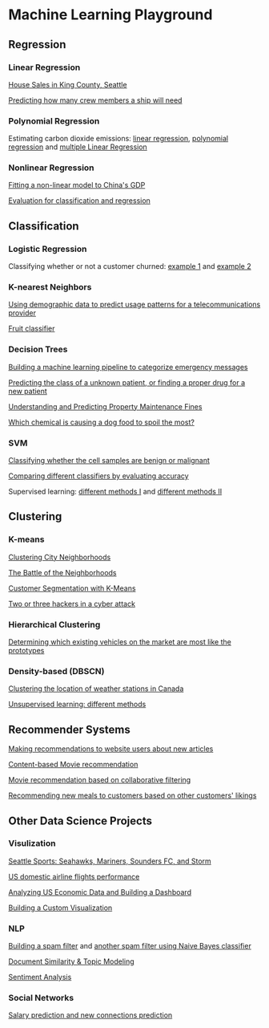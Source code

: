 # **Machine Learning Playground** 

## Regression

### Linear Regression

[House Sales in King County, Seattle](https://github.com/DanWang1230/Data_Science/blob/master/House%20Sales_in_King_Count_USA.ipynb)

[Predicting how many crew members a ship will need](https://github.com/DanWang1230/Python_and_Spark_for_Big_Data/blob/master/Linear_Regression/Linear_Regression_Consulting_Project_SOLUTIONS.ipynb)

### Polynomial Regression

Estimating carbon dioxide emissions:  [linear regression](https://github.com/DanWang1230/Data_Science/blob/master/ML0101EN-Reg-Simple-Linear-Regression-Co2-py-v1.ipynb), [polynomial regression](https://github.com/DanWang1230/Data_Science/blob/master/ML0101EN-Reg-Polynomial-Regression-Co2.ipynb) and [multiple Linear Regression](https://github.com/DanWang1230/Data_Science/blob/master/ML0101EN-Reg-Mulitple-Linear-Regression-Co2-py-v1.ipynb)

### Nonlinear Regression

[Fitting a non-linear model to China's GDP](https://github.com/DanWang1230/Data_Science/blob/master/ML0101EN-Reg-NoneLinearRegression.ipynb)

[Evaluation for classification and regression](https://github.com/DanWang1230/Applied_Machine_Learning_in_Python/blob/master/Module%203.ipynb)

## Classification

### Logistic Regression

Classifying whether or not a customer churned: [example 1](https://github.com/DanWang1230/Data_Science/blob/master/ML0101EN-Clas-Logistic-Reg-churn-py-v1.ipynb) and [example 2](https://github.com/DanWang1230/Python_and_Spark_for_Big_Data/blob/master/Logistic_Regression/Logistic_Regression_Consulting_Project_SOLUTIONS.ipynb)

### K-nearest Neighbors

[Using demographic data to predict usage patterns for a telecommunications provider](https://github.com/DanWang1230/Data_Science/blob/master/ML0101EN-Clas-K-Nearest-neighbors-CustCat-py-v1.ipynb)

[Fruit classifier](https://github.com/DanWang1230/Applied_Machine_Learning_in_Python/blob/master/Module%201.ipynb)

### Decision Trees

[Building a machine learning pipeline to categorize emergency messages](https://github.com/DanWang1230/Disaster_response_pipeline)

[Predicting the class of a unknown patient, or finding a proper drug for a new patient](https://github.com/DanWang1230/Data_Science/blob/master/ML0101EN-Clas-Decision-Trees-drug-py-v1.ipynb)

[Understanding and Predicting Property Maintenance Fines](https://github.com/DanWang1230/Applied_Machine_Learning_in_Python/blob/master/Assignment%204.ipynb)

[Which chemical is causing a dog food to spoil the most?](https://github.com/DanWang1230/Python_and_Spark_for_Big_Data/blob/master/Tree_Methods/Tree_Methods_Consulting_Project_SOLUTION.ipynb)

### SVM

[Classifying whether the cell samples are benign or malignant](https://github.com/DanWang1230/Data_Science/blob/master/ML0101EN-Clas-SVM-cancer-py-v1.ipynb)

[Comparing different classifiers by evaluating accuracy](https://github.com/DanWang1230/Data_Science/blob/master/ML0101EN-Proj-Loan-py-v1.ipynb)

Supervised learning: [different methods I](https://github.com/DanWang1230/Applied_Machine_Learning_in_Python/blob/master/Module%202.ipynb) and [different methods II](https://github.com/DanWang1230/Applied_Machine_Learning_in_Python/blob/master/Module%204.ipynb)


## Clustering

### K-means

[Clustering City Neighborhoods](pages/Machine_learning/cluster_city_neighborhoods.md)

[The Battle of the Neighborhoods](https://github.com/DanWang1230/Data_Science/blob/master/Capstone_The-Battle-of-the-Neighborhoods.ipynb)

[Customer Segmentation with K-Means](https://github.com/DanWang1230/Data_Science/blob/master/ML0101EN-Clus-K-Means-Customer-Seg-py-v1.ipynb)

[Two or three hackers in a cyber attack](https://github.com/DanWang1230/Python_and_Spark_for_Big_Data/blob/master/Clustering/Clustering_Consulting_Project_SOLUTIONS.ipynb)

### Hierarchical Clustering

[Determining which existing vehicles on the market are most like the prototypes](https://github.com/DanWang1230/Data_Science/blob/master/ML0101EN-Clus-Hierarchical-Cars-py-v1.ipynb)

### Density-based (DBSCN)

[Clustering the location of weather stations in Canada](https://github.com/DanWang1230/Data_Science/blob/master/ML0101EN-Clus-DBSCN-weather-py-v1.ipynb)

[Unsupervised learning: different methods](https://github.com/DanWang1230/Applied_Machine_Learning_in_Python/blob/master/Unsupervised%20Learning.ipynb)

## Recommender Systems

[Making recommendations to website users about new articles](https://github.com/DanWang1230/Recommendation_Engines/blob/master/Recommendations_with_IBM.ipynb)

[Content-based Movie recommendation](https://github.com/DanWang1230/Data_Science/blob/master/ML0101EN-RecSys-Content-Based-movies-py-v1.ipynb)

[Movie recommendation based on collaborative filtering](https://github.com/DanWang1230/Data_Science/blob/master/ML0101EN-RecSys-Collaborative-Filtering-movies-py-v1.ipynb)

[Recommending new meals to customers based on other customers' likings](https://github.com/DanWang1230/Python_and_Spark_for_Big_Data/blob/master/Recommender_Systems/Consulting%20Project%20-%20Recommender%20Systems.ipynb)


## Other Data Science Projects

### Visulization
[Seattle Sports: Seahawks, Mariners, Sounders FC, and Storm](pages/Machine_learning/seattle_sports.md)

[US domestic airline flights performance](https://github.com/DanWang1230/Data_Science/blob/master/5_Peer_Graded_Assignment_Questions.ipynb)

[Analyzing US Economic Data and Building a Dashboard](https://github.com/DanWang1230/Data_Science/blob/master/PY0101EN_Coursera_FinalAssignment.ipynb)
<!-- 
[Plotting Weather Patterns](https://github.com/DanWang1230/Plotting_charting_data_representation_in_python/blob/master/Assignment2.ipynb) -->

[Building a Custom Visualization](https://github.com/DanWang1230/Plotting_charting_data_representation_in_python/blob/master/Assignment3.ipynb)

### NLP

[Building a spam filter](https://github.com/DanWang1230/Applied-Text-Mining-in-Python/blob/master/Assignment%203.ipynb) and [another spam filter using Naive Bayes classifier](https://github.com/DanWang1230/Python_and_Spark_for_Big_Data/blob/master/Natural_Language_Processing/NLP_Code_Along.ipynb)

[Document Similarity & Topic Modeling](https://github.com/DanWang1230/Applied-Text-Mining-in-Python/blob/master/Assignment%204.ipynb)

[Sentiment Analysis](https://github.com/DanWang1230/Applied-Text-Mining-in-Python/blob/master/Case%20Study%20-%20Sentiment%20Analysis.ipynb)

### Social Networks

[Salary prediction and new connections prediction](https://github.com/DanWang1230/Applied-Social-Network-Analysis-in-Python/blob/master/Assignment%204.ipynb)